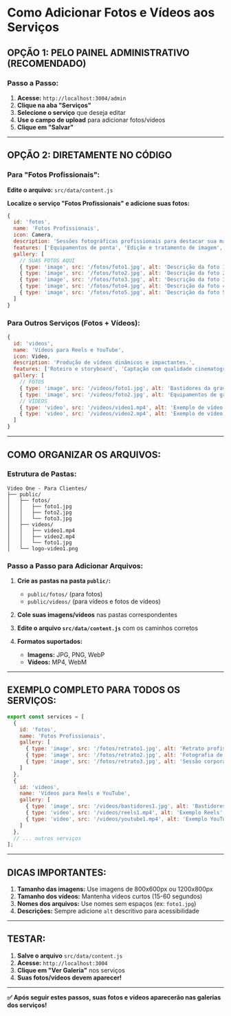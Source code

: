 # Como Adicionar Fotos e Vídeos aos Serviços

## **OPÇÃO 1: PELO PAINEL ADMINISTRATIVO (RECOMENDADO)**

### Passo a Passo:
1. **Acesse:** `http://localhost:3004/admin`
2. **Clique na aba "Serviços"**
3. **Selecione o serviço** que deseja editar
4. **Use o campo de upload** para adicionar fotos/vídeos
5. **Clique em "Salvar"**

---

## **OPÇÃO 2: DIRETAMENTE NO CÓDIGO**

### Para "Fotos Profissionais":

**Edite o arquivo:** `src/data/content.js`

**Localize o serviço "Fotos Profissionais" e adicione suas fotos:**

```javascript
{
  id: 'fotos',
  name: 'Fotos Profissionais',
  icon: Camera,
  description: 'Sessões fotográficas profissionais para destacar sua marca pessoal ou empresarial.',
  features: ['Equipamentos de ponta', 'Edição e tratamento de imagem', 'Entrega rápida em alta resolução'],
  gallery: [
    // SUAS FOTOS AQUI
    { type: 'image', src: '/fotos/foto1.jpg', alt: 'Descrição da foto 1' },
    { type: 'image', src: '/fotos/foto2.jpg', alt: 'Descrição da foto 2' },
    { type: 'image', src: '/fotos/foto3.jpg', alt: 'Descrição da foto 3' },
    { type: 'image', src: '/fotos/foto4.jpg', alt: 'Descrição da foto 4' },
    { type: 'image', src: '/fotos/foto5.jpg', alt: 'Descrição da foto 5' },
  ]
}
```

### Para Outros Serviços (Fotos + Vídeos):

```javascript
{
  id: 'videos',
  name: 'Vídeos para Reels e YouTube',
  icon: Video,
  description: 'Produção de vídeos dinâmicos e impactantes.',
  features: ['Roteiro e storyboard', 'Captação com qualidade cinematográfica'],
  gallery: [
    // FOTOS
    { type: 'image', src: '/videos/foto1.jpg', alt: 'Bastidores da gravação' },
    { type: 'image', src: '/videos/foto2.jpg', alt: 'Equipamentos de gravação' },
    // VÍDEOS
    { type: 'video', src: '/videos/video1.mp4', alt: 'Exemplo de vídeo para Reels' },
    { type: 'video', src: '/videos/video2.mp4', alt: 'Exemplo de vídeo para YouTube' },
  ]
}
```

---

## **COMO ORGANIZAR OS ARQUIVOS:**

### Estrutura de Pastas:
```
Video One - Para Clientes/
├── public/
│   ├── fotos/
│   │   ├── foto1.jpg
│   │   ├── foto2.jpg
│   │   └── foto3.jpg
│   ├── videos/
│   │   ├── video1.mp4
│   │   ├── video2.mp4
│   │   └── foto1.jpg
│   └── logo-video1.png
```

### Passo a Passo para Adicionar Arquivos:

1. **Crie as pastas na pasta `public/`:**
   - `public/fotos/` (para fotos)
   - `public/videos/` (para vídeos e fotos de vídeos)

2. **Cole suas imagens/vídeos** nas pastas correspondentes

3. **Edite o arquivo `src/data/content.js`** com os caminhos corretos

4. **Formatos suportados:**
   - **Imagens:** JPG, PNG, WebP
   - **Vídeos:** MP4, WebM

---

## **EXEMPLO COMPLETO PARA TODOS OS SERVIÇOS:**

```javascript
export const services = [
  {
    id: 'fotos',
    name: 'Fotos Profissionais',
    gallery: [
      { type: 'image', src: '/fotos/retrato1.jpg', alt: 'Retrato profissional executiva' },
      { type: 'image', src: '/fotos/retrato2.jpg', alt: 'Fotografia de produto' },
      { type: 'image', src: '/fotos/retrato3.jpg', alt: 'Sessão corporativa' },
    ]
  },
  {
    id: 'videos',
    name: 'Vídeos para Reels e YouTube',
    gallery: [
      { type: 'image', src: '/videos/bastidores1.jpg', alt: 'Bastidores gravação' },
      { type: 'video', src: '/videos/reels1.mp4', alt: 'Exemplo Reels' },
      { type: 'video', src: '/videos/youtube1.mp4', alt: 'Exemplo YouTube' },
    ]
  },
  // ... outros serviços
];
```

---

## **DICAS IMPORTANTES:**

1. **Tamanho das imagens:** Use imagens de 800x600px ou 1200x800px
2. **Tamanho dos vídeos:** Mantenha vídeos curtos (15-60 segundos)
3. **Nomes dos arquivos:** Use nomes sem espaços (ex: `foto1.jpg`)
4. **Descrições:** Sempre adicione `alt` descritivo para acessibilidade

---

## **TESTAR:**

1. **Salve o arquivo** `src/data/content.js`
2. **Acesse:** `http://localhost:3004`
3. **Clique em "Ver Galeria"** nos serviços
4. **Suas fotos/vídeos devem aparecer!**

---

**✅ Após seguir estes passos, suas fotos e vídeos aparecerão nas galerias dos serviços!** 